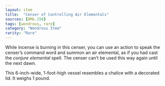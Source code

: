 ```yaml
---
layout: item
title:  "Censer of Controlling Air Elementals"
sources: [DMG.158]
tags: [wondrous, rare]
category: "Wondrous Item"
rarity: "Rare"
---
```


While incense is burning in this censer, you can use an action to speak the censer’s command word and summon an air elemental, as if you had cast the *conjure elemental* spell. The censer can’t be used this way again until the next dawn.

This 6-inch-wide, 1-foot-high vessel resembles a chalice with a decorated lid. It weighs 1 pound.